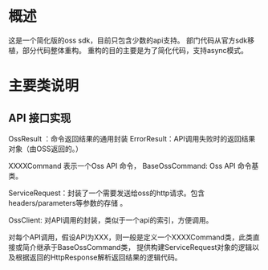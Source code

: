﻿# 概述
这是一个简化版的oss sdk，目前只包含少数的api支持。
部门代码从官方sdk移植，部分代码整体重构。
重构的目的主要是为了简化代码，支持async模式。

# 主要类说明

## API 接口实现


OssResult<TResult> ：命令返回结果的通用封装
ErrorResult：API调用失败时的返回结果对象（由OSS返回的。）

XXXXCommand 表示一个Oss API 命令，
BaseOssCommand: Oss API 命令基类。

ServiceRequest：封装了一个需要发送给oss的http请求。包含headers/parameters等参数的存储 。

OssClient: 对API调用的封装，类似于一个api的索引，方便调用。

对每个API调用，假设API为XXX，则一般是定义一个XXXXCommand类，此类直接或简介继承于BaseOssCommand类，
提供构建ServiceRequest对象的逻辑以及根据返回的HttpResponse解析返回结果的逻辑代码。

